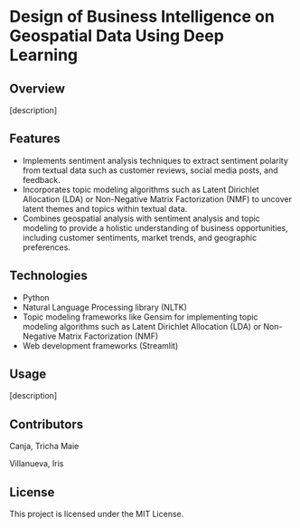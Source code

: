 # Design of Business Intelligence on Geospatial Data Using Deep Learning
## Overview
[description]

## Features
* Implements sentiment analysis techniques to extract sentiment polarity from textual data such as customer reviews, social media posts, and feedback.
* Incorporates topic modeling algorithms such as Latent Dirichlet Allocation (LDA) or Non-Negative Matrix Factorization (NMF) to uncover latent themes and topics within textual data.
* Combines geospatial analysis with sentiment analysis and topic modeling to provide a holistic understanding of business opportunities, including customer sentiments, market trends, and geographic preferences.

## Technologies
* Python
* Natural Language Processing library (NLTK)
* Topic modeling frameworks like Gensim for implementing topic modeling algorithms such as Latent Dirichlet Allocation (LDA) or Non-Negative Matrix Factorization (NMF)
* Web development frameworks (Streamlit)

## Usage
[description]

## Contributors
Canja, Tricha Maie

Villanueva, Iris

## License
This project is licensed under the MIT License.
